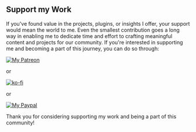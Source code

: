 ## Support my Work

If you've found value in the projects, plugins, or insights I offer, your support would mean the world to me. Even the smallest contribution goes a long way in enabling me to dedicate time and effort to crafting meaningful content and projects for our community. If you're interested in supporting me and becoming a part of this journey, you can do so through:

<a href="https://www.patreon.com/Danyerusama">
    <img src="https://i.ibb.co/hBp4C5F/My-Patreon.png" alt="My Patreon">
</a>

or

[![ko-fi](https://ko-fi.com/img/githubbutton_sm.svg)](https://ko-fi.com/A0A6OB729)

or

<a href="https://paypal.me/Danyerusama?country.x=CO&locale.x=es_XC">
    <img src="https://i.ibb.co/PFHTmSH/Paypal2.png" alt="My Paypal">
</a>




Thank you for considering supporting my work and being a part of this community!
